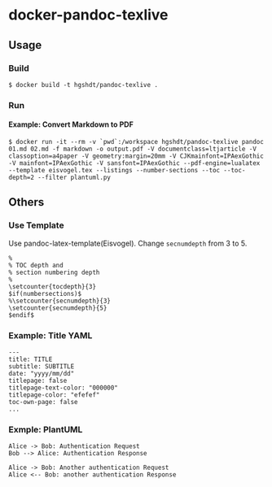 # docker-pandoc-texlive

## Usage

### Build

```
$ docker build -t hgshdt/pandoc-texlive .
```

### Run 

#### Example: Convert Markdown to PDF

```
$ docker run -it --rm -v `pwd`:/workspace hgshdt/pandoc-texlive pandoc 01.md 02.md -f markdown -o output.pdf -V documentclass=ltjarticle -V classoption=a4paper -V geometry:margin=20mm -V CJKmainfont=IPAexGothic -V mainfont=IPAexGothic -V sansfont=IPAexGothic --pdf-engine=lualatex --template eisvogel.tex --listings --number-sections --toc --toc-depth=2 --filter plantuml.py
```

## Others

### Use Template 

Use pandoc-latex-template(Eisvogel).
Change `secnumdepth` from 3 to 5.

```
%
% TOC depth and 
% section numbering depth
%
\setcounter{tocdepth}{3}
$if(numbersections)$
%\setcounter{secnumdepth}{3}
\setcounter{secnumdepth}{5}
$endif$
```

### Example: Title YAML

```
---
title: TITLE
subtitle: SUBTITLE
date: "yyyy/mm/dd"
titlepage: false
titlepage-text-color: "000000"
titlepage-color: "efefef"
toc-own-page: false
...
```

### Exmple: PlantUML

```plantuml
Alice -> Bob: Authentication Request
Bob --> Alice: Authentication Response

Alice -> Bob: Another authentication Request
Alice <-- Bob: another authentication Response
```
